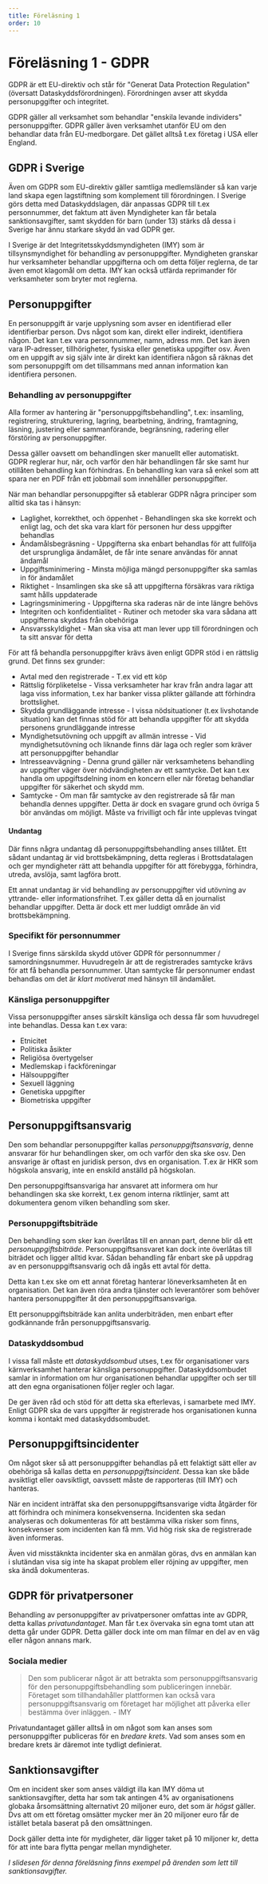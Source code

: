 ```yaml
---
title: Föreläsning 1
order: 10
---
```


# Föreläsning 1 - GDPR

GDPR är ett EU-direktiv och står för "Generat Data Protection Regulation" (översatt Dataskyddsförordningen). Förordningen avser att skydda personupggifter och integritet.

GDPR gäller all verksamhet som behandlar "enskila levande individers" personuppgifter. GDPR gäller även verksamhet utanför EU om den behandlar data från EU-medborgare. Det gället alltså t.ex företag i USA eller England.

## GDPR i Sverige

Även om GDPR som EU-direktiv gäller samtliga medlemsländer så kan varje land skapa egen lagstiftning som komplement till förordningen. I Sverige görs detta med Dataskyddslagen, där anpassas GDPR till t.ex personnummer, det faktum att även Myndigheter kan får betala sanktionsavgifter, samt skydden för barn (under 13) stärks då dessa i Sverige har ännu starkare skydd än vad GDPR ger.

I Sverige är det Integritetsskyddsmyndigheten (IMY) som är tillsynsmyndighet för behandling av personuppgifter. Myndigheten granskar hur verksamheter behandlar uppgifterna och om detta följer reglerna, de tar även emot klagomål om detta. IMY kan också utfärda reprimander för verksamheter som bryter mot reglerna.

## Personuppgifter

En personuppgift är varje upplysning som avser en identifierad eller identifierbar person. Dvs något som kan, direkt eller indirekt, identifiera någon. Det kan t.ex vara personnummer, namn, adress mm. Det kan även vara IP-adresser, tillhörigheter, fysiska eller genetiska uppgifter osv. Även om en uppgift av sig själv inte är direkt kan identifiera någon så räknas det som personuppgift om det tillsammans med annan information kan identifiera personen.

### Behandling av personuppgifter

Alla former av hantering är "personuppgiftsbehandling", t.ex: insamling, registrering, strukturering, lagring, bearbetning, ändring, framtagning, läsning, justering eller sammanförande, begränsning, radering eller förstöring av personuppgifter.

Dessa gäller oavsett om behandlingen sker manuellt eller automatiskt. GDPR reglerar hur, när, och varför den här behandlingen får ske samt hur otillåten behandling kan förhindras. En behandling kan vara så enkel som att spara ner en PDF från ett jobbmail som innehåller personuppgifter.

När man behandlar personuppgifter så etablerar GDPR några principer som alltid ska tas i hänsyn:

- Laglighet, korrekthet, och öppenhet - Behandlingen ska ske korrekt och enligt lag, och det ska vara klart för personen hur dess uppgifter behandlas
- Ändamålsbegräsning - Uppgifterna ska enbart behandlas för att fullfölja det ursprungliga ändamålet, de får inte senare användas för annat ändamål
- Uppgiftsminimering - Minsta möjliga mängd personuppgifter ska samlas in för ändamålet
- Riktighet - Insamlingen ska ske så att uppgifterna försäkras vara riktiga samt hålls uppdaterade
- Lagringsminimering - Uppgifterna ska raderas när de inte längre behövs
- Integriten och konfidentialitet - Rutiner och metoder ska vara sådana att uppgifterna skyddas från obehöriga
- Ansvarsskyldighet - Man ska visa att man lever upp till förordningen och ta sitt ansvar för detta

För att få behandla personuppgifter krävs även enligt GDPR stöd i en rättslig grund. Det finns sex grunder:

- Avtal med den registrerade - T.ex vid ett köp
- Rättslig förpliketelse - Vissa verksamheter har krav från andra lagar att laga viss information, t.ex har banker vissa plikter gällande att förhindra brottslighet.
- Skydda grundläggande intresse - I vissa nödsituationer (t.ex livshotande situation) kan det finnas stöd för att behandla uppgifter för att skydda personens grundläggande intresse
- Myndighetsutövning och uppgift av allmän intresse - Vid myndighetsutövning och liknande finns där laga och regler som kräver att personuppgifter behandlar
- Intresseavvägning - Denna grund gäller när verksamhetens behandling av uppgifter väger över nödvändigheten av ett samtycke. Det kan t.ex handla om uppgiftsdelning inom en koncern eller när företag behandlar uppgifter för säkerhet och skydd mm.
- Samtycke - Om man får samtycke av den registrerade så får man behandla dennes uppgifter. Detta är dock en svagare grund och övriga 5 bör användas om möjligt. Måste va frivilligt och får inte upplevas tvingat

#### Undantag

Där finns några undantag då personuppgiftsbehandling anses tillåtet. Ett sådant undantag är vid brottsbekämpning, detta regleras i Brottsdatalagen och ger myndigheter rätt att behandla uppgifter för att förebygga, förhindra, utreda, avslöja, samt lagföra brott.

Ett annat undantag är vid behandling av personuppgifter vid utövning av yttrande- eller informationsfrihet. T.ex gäller detta då en journalist behandlar uppgifter. Detta är dock ett mer luddigt område än vid brottsbekämpning.

### Specifikt för personnummer

I Sverige finns särskilda skydd utöver GDPR för personnummer / samordningsnummer. Huvudregeln är att de registrerades samtycke krävs för att få behandla personnummer. Utan samtycke får personnumer endast behandlas om det är _klart motiverat_ med hänsyn till ändamålet.

### Känsliga personuppgifter

Vissa personuppgifter anses särskilt känsliga och dessa får som huvudregel inte behandlas. Dessa kan t.ex vara:

- Etnicitet
- Politiska åsikter
- Religiösa övertygelser
- Medlemskap i fackföreningar
- Hälsouppgifter
- Sexuell läggning
- Genetiska uppgifter
- Biometriska uppgifter

## Personuppgiftsansvarig

Den som behandlar personuppgifter kallas _personuppgiftsansvarig_, denne ansvarar för hur behandlingen sker, om och varför den ska ske osv. Den ansvarige är oftast en juridisk person, dvs en organisation. T.ex är HKR som högskola ansvarig, inte en enskild anställd på högskolan.

Den personuppgiftsansvariga har ansvaret att informera om hur behandlingen ska ske korrekt, t.ex genom interna riktlinjer, samt att dokumentera genom vilken behandling som sker.

### Personuppgiftsbiträde

Den behandling som sker kan överlåtas till en annan part, denne blir då ett _personuppgiftsbiträde_. Personuppgiftsansvaret kan dock inte överlåtas till biträdet och ligger alltid kvar. Sådan behandling får enbart ske på uppdrag av en personuppgiftsansvarig och då ingås ett avtal för detta.

Detta kan t.ex ske om ett annat företag hanterar löneverksamheten åt en organisation. Det kan även röra andra tjänster och leverantörer som behöver hantera personuppgifter åt den personuppgiftsansvariga.

Ett personuppgiftsbiträde kan anlita underbiträden, men enbart efter godkännande från personuppgiftsansvarig.

### Dataskyddsombud

I vissa fall måste ett _dataskyddsombud_ utses, t.ex för organisationer vars kärnverksamhet hanterar känsliga personuppgifter. Dataskyddsombudet samlar in information om hur organisationen behandlar uppgifter och ser till att den egna organisationen följer regler och lagar.

De ger även råd och stöd för att detta ska efterlevas, i samarbete med IMY. Enligt GDPR ska de vars uppgifter är registrerade hos organisationen kunna komma i kontakt med dataskyddsombudet.

## Personuppgiftsincidenter

Om något sker så att personuppgifter behandlas på ett felaktigt sätt eller av obehöriga så kallas detta en _personuppgiftsincident_. Dessa kan ske både avsiktligt eller oavsiktligt, oavssett måste de rapporteras (till IMY) och hanteras.

När en incident inträffat ska den personuppgiftsansvarige vidta åtgärder för att förhindra och minimera konsekvenserna. Incidenten ska sedan analyseras och dokumenteras för att bestämma vilka risker som finns, konsekvenser som incidenten kan få mm. Vid hög risk ska de registrerade även informeras.

Även vid misstäknkta incidenter ska en anmälan göras, dvs en anmälan kan i slutändan visa sig inte ha skapat problem eller röjning av uppgifter, men ska ändå dokumenteras.

## GDPR för privatpersoner

Behandling av personuppgifter av privatpersoner omfattas inte av GDPR, detta kallas _privatundantaget_. Man får t.ex övervaka sin egna tomt utan att detta går under GDPR. Detta gäller dock inte om man filmar en del av en väg eller någon annans mark.

### Sociala medier

> Den som publicerar något är att betrakta som personuppgiftsansvarig för den personuppgiftsbehandling som publiceringen innebär. Företaget som tillhandahåller plattformen kan också vara personuppgiftsansvarig om företaget har möjlighet att påverka eller bestämma över inläggen. - IMY

Privatundantaget gäller alltså in om något som kan anses som personuppgifter publiceras för en _bredare krets_. Vad som anses som en bredare krets är däremot inte tydligt definierat.

## Sanktionsavgifter

Om en incident sker som anses väldigt illa kan IMY döma ut sanktionsavgifter, detta har som tak antingen 4% av organisationens globaka årsomsättning alternativt 20 miljoner euro, det som är _högst_ gäller. Dvs att om ett företag omsätter mycker mer än 20 miljoner euro får de istället betala baserat på den omsättningen.

Dock gäller detta inte för mydigheter, där ligger taket på 10 miljoner kr, detta för att inte bara flytta pengar mellan myndigheter.

_I slidesen för denna föreläsning finns exempel på ärenden som lett till sanktionsavgifter._
